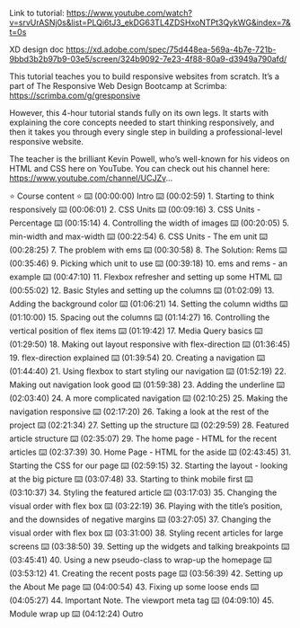 Link to tutorial:
https://www.youtube.com/watch?v=srvUrASNj0s&list=PLQi6tJ3_ekDG63TL4ZDSHxoNTPt3QykWG&index=7&t=0s

XD design doc https://xd.adobe.com/spec/75d448ea-569a-4b7e-721b-9bbd3b2b97b9-03e5/screen/324b9092-7e23-4f88-80a9-d3949a790afd/

This tutorial teaches you to build responsive websites from scratch. It’s a part of The Responsive Web Design Bootcamp at Scrimba: https://scrimba.com/g/gresponsive

However, this 4-hour tutorial stands fully on its own legs. It starts with explaining the core concepts needed to start thinking responsively, and then it takes you through every single step in building a professional-level responsive website.

The teacher is the brilliant Kevin Powell, who’s well-known for his videos on HTML and CSS here on YouTube. You can check out his channel here: https://www.youtube.com/channel/UCJZv...

⭐️ Course content ⭐️
⌨️ (00:00:00) Intro
⌨️ (00:02:59) 1. Starting to think responsively
⌨️ (00:06:01) 2. CSS Units
⌨️ (00:09:16) 3. CSS Units - Percentage
⌨️ (00:15:14) 4. Controlling the width of images
⌨️ (00:20:05) 5. min-width and max-width
⌨️ (00:22:54) 6. CSS Units - The em unit
⌨️ (00:28:25) 7. The problem with ems
⌨️ (00:30:58) 8. The Solution: Rems
⌨️ (00:35:46) 9. Picking which unit to use
⌨️ (00:39:18) 10. ems and rems - an example
⌨️ (00:47:10) 11. Flexbox refresher and setting up some HTML
⌨️ (00:55:02) 12. Basic Styles and setting up the columns
⌨️ (01:02:09) 13. Adding the background color
⌨️ (01:06:21) 14. Setting the column widths
⌨️ (01:10:00) 15. Spacing out the columns
⌨️ (01:14:27) 16. Controlling the vertical position of flex items
⌨️ (01:19:42) 17. Media Query basics
⌨️ (01:29:50) 18. Making out layout responsive with flex-direction
⌨️ (01:36:45) 19. flex-direction explained
⌨️ (01:39:54) 20. Creating a navigation
⌨️ (01:44:40) 21. Using flexbox to start styling our navigation
⌨️ (01:52:19) 22. Making out navigation look good
⌨️ (01:59:38) 23. Adding the underline
⌨️ (02:03:40) 24. A more complicated navigation
⌨️ (02:10:25) 25. Making the navigation responsive
⌨️ (02:17:20) 26. Taking a look at the rest of the project
⌨️ (02:21:34) 27. Setting up the structure
⌨️ (02:29:59) 28. Featured article structure
⌨️ (02:35:07) 29. The home page - HTML for the recent articles
⌨️ (02:37:39) 30. Home Page - HTML for the aside
⌨️ (02:43:45) 31. Starting the CSS for our page
⌨️ (02:59:15) 32. Starting the layout - looking at the big picture
⌨️ (03:07:48) 33. Starting to think mobile first
⌨️ (03:10:37) 34. Styling the featured article
⌨️ (03:17:03) 35. Changing the visual order with flex box
⌨️ (03:22:19) 36. Playing with the title’s position, and the downsides of negative margins
⌨️ (03:27:05) 37. Changing the visual order with flex box
⌨️ (03:31:00) 38. Styling recent articles for large screens
⌨️ (03:38:50) 39. Setting up the widgets and talking breakpoints
⌨️ (03:45:41) 40. Using a new pseudo-class to wrap-up the homepage
⌨️ (03:53:12) 41. Creating the recent posts page
⌨️ (03:56:39) 42. Setting up the About Me page
⌨️ (04:00:54) 43. Fixing up some loose ends
⌨️ (04:05:27) 44. Important Note. The viewport meta tag
⌨️ (04:09:10) 45. Module wrap up
⌨️ (04:12:24) Outro